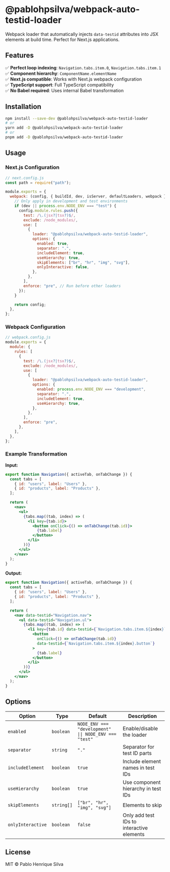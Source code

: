 # @pablohpsilva/webpack-auto-testid-loader

Webpack loader that automatically injects `data-testid` attributes into JSX elements at build time. Perfect for Next.js applications.

## Features

✅ **Perfect loop indexing**: `Navigation.tabs.item.0`, `Navigation.tabs.item.1`  
✅ **Component hierarchy**: `ComponentName.elementName`  
✅ **Next.js compatible**: Works with Next.js webpack configuration  
✅ **TypeScript support**: Full TypeScript compatibility  
✅ **No Babel required**: Uses internal Babel transformation  

## Installation

```bash
npm install --save-dev @pablohpsilva/webpack-auto-testid-loader
# or
yarn add -D @pablohpsilva/webpack-auto-testid-loader
# or
pnpm add -D @pablohpsilva/webpack-auto-testid-loader
```

## Usage

### Next.js Configuration

```javascript
// next.config.js
const path = require("path");

module.exports = {
  webpack: (config, { buildId, dev, isServer, defaultLoaders, webpack }) => {
    // Only apply in development and test environments
    if (dev || process.env.NODE_ENV === "test") {
      config.module.rules.push({
        test: /\.(jsx?|tsx?)$/,
        exclude: /node_modules/,
        use: [
          {
            loader: "@pablohpsilva/webpack-auto-testid-loader",
            options: {
              enabled: true,
              separator: ".",
              includeElement: true,
              useHierarchy: true,
              skipElements: ["br", "hr", "img", "svg"],
              onlyInteractive: false,
            },
          },
        ],
        enforce: "pre", // Run before other loaders
      });
    }

    return config;
  },
};
```

### Webpack Configuration

```javascript
// webpack.config.js
module.exports = {
  module: {
    rules: [
      {
        test: /\.(jsx?|tsx?)$/,
        exclude: /node_modules/,
        use: [
          {
            loader: "@pablohpsilva/webpack-auto-testid-loader",
            options: {
              enabled: process.env.NODE_ENV === "development",
              separator: ".",
              includeElement: true,
              useHierarchy: true,
            },
          },
        ],
        enforce: "pre",
      },
    ],
  },
};
```

### Example Transformation

**Input:**
```jsx
export function Navigation({ activeTab, onTabChange }) {
  const tabs = [
    { id: "users", label: "Users" },
    { id: "products", label: "Products" },
  ];

  return (
    <nav>
      <ul>
        {tabs.map((tab, index) => (
          <li key={tab.id}>
            <button onClick={() => onTabChange(tab.id)}>
              {tab.label}
            </button>
          </li>
        ))}
      </ul>
    </nav>
  );
}
```

**Output:**
```jsx
export function Navigation({ activeTab, onTabChange }) {
  const tabs = [
    { id: "users", label: "Users" },
    { id: "products", label: "Products" },
  ];

  return (
    <nav data-testid="Navigation.nav">
      <ul data-testid="Navigation.ul">
        {tabs.map((tab, index) => (
          <li key={tab.id} data-testid={`Navigation.tabs.item.${index}`}>
            <button 
              onClick={() => onTabChange(tab.id)}
              data-testid={`Navigation.tabs.item.${index}.button`}
            >
              {tab.label}
            </button>
          </li>
        ))}
      </ul>
    </nav>
  );
}
```

## Options

| Option | Type | Default | Description |
|--------|------|---------|-------------|
| `enabled` | `boolean` | `NODE_ENV === "development" \|\| NODE_ENV === "test"` | Enable/disable the loader |
| `separator` | `string` | `"."` | Separator for test ID parts |
| `includeElement` | `boolean` | `true` | Include element names in test IDs |
| `useHierarchy` | `boolean` | `true` | Use component hierarchy in test IDs |
| `skipElements` | `string[]` | `["br", "hr", "img", "svg"]` | Elements to skip |
| `onlyInteractive` | `boolean` | `false` | Only add test IDs to interactive elements |

## License

MIT © Pablo Henrique Silva
